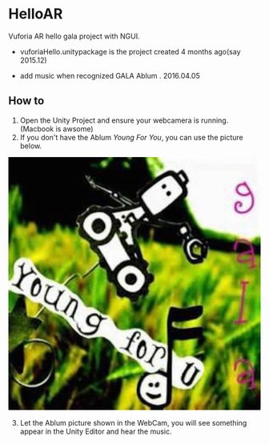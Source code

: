 # HelloAR
Vuforia AR hello gala project with NGUI.

- vuforiaHello.unitypackage is the project created 4 months ago(say 2015.12)

- add music when recognized GALA Ablum . 2016.04.05

## How to
1. Open the Unity Project and ensure your webcamera is running.(Macbook is awsome)
2. If you don't have the Ablum *Young For You*, you can use the picture below.   

![Ablum](/Assets/Editor/QCAR/ImageTargetTextures/mAR/gala_scaled.jpg)

3. Let the Ablum picture shown in the WebCam, you will see something appear in the Unity Editor and hear the music.


